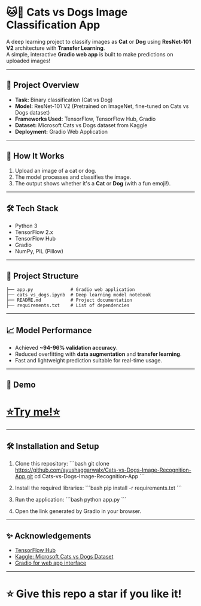 
# 🐱🐶 Cats vs Dogs Image Classification App

A deep learning project to classify images as **Cat** or **Dog** using **ResNet-101 V2** architecture with **Transfer Learning**.  
A simple, interactive **Gradio web app** is built to make predictions on uploaded images!

---

## 📌 Project Overview

- **Task:** Binary classification (Cat vs Dog)  
- **Model:** ResNet-101 V2 (Pretrained on ImageNet, fine-tuned on Cats vs Dogs dataset)  
- **Frameworks Used:** TensorFlow, TensorFlow Hub, Gradio  
- **Dataset:** Microsoft Cats vs Dogs dataset from Kaggle  
- **Deployment:** Gradio Web Application

---

## 🚀 How It Works

1. Upload an image of a cat or dog.
2. The model processes and classifies the image.
3. The output shows whether it's a **Cat** or **Dog** (with a fun emoji!).

---

## 🛠️ Tech Stack

- Python 3
- TensorFlow 2.x
- TensorFlow Hub
- Gradio
- NumPy, PIL (Pillow)

---

## 📂 Project Structure

```
├── app.py              # Gradio web application
├── cats_vs_dogs.ipynb  # Deep learning model notebook
├── README.md           # Project documentation
├── requirements.txt    # List of dependencies
```

---

## 📈 Model Performance

- Achieved **~94-96% validation accuracy**.
- Reduced overfitting with **data augmentation** and **transfer learning**.
- Fast and lightweight prediction suitable for real-time usage.

---

## 📸 Demo

# [⭐Try me!⭐](https://huggingface.co/spaces/AyushAggarwal/Cats-vs-Dogs-Image-Recognition-App)

---

## 🛠️ Installation and Setup

1. Clone this repository:
   \`\`\`bash
   git clone https://github.com/ayushaggarwalx/Cats-vs-Dogs-Image-Recognition-App.git
   cd Cats-vs-Dogs-Image-Recognition-App
   \`\`\`

2. Install the required libraries:
   \`\`\`bash
   pip install -r requirements.txt
   \`\`\`

3. Run the application:
   \`\`\`bash
   python app.py
   \`\`\`

4. Open the link generated by Gradio in your browser.

---

## ✨ Acknowledgements

- [TensorFlow Hub](https://tfhub.dev/)
- [Kaggle: Microsoft Cats vs Dogs Dataset](https://www.kaggle.com/datasets/shaunthesheep/microsoft-catsvsdogs-dataset)
- [Gradio for web app interface](https://gradio.app/)

---

# ⭐ Give this repo a star if you like it!
